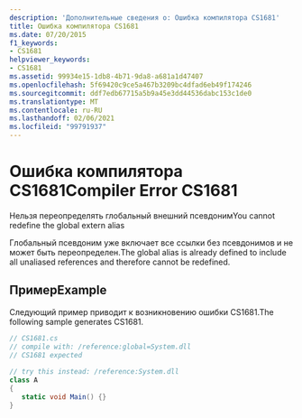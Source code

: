 ```yaml
---
description: 'Дополнительные сведения о: Ошибка компилятора CS1681'
title: Ошибка компилятора CS1681
ms.date: 07/20/2015
f1_keywords:
- CS1681
helpviewer_keywords:
- CS1681
ms.assetid: 99934e15-1db8-4b71-9da8-a681a1d47407
ms.openlocfilehash: 5f69420c9ce5a467b3209bc4dfad6eb49f174246
ms.sourcegitcommit: ddf7edb67715a5b9a45e3dd44536dabc153c1de0
ms.translationtype: MT
ms.contentlocale: ru-RU
ms.lasthandoff: 02/06/2021
ms.locfileid: "99791937"
---
```

# <a name="compiler-error-cs1681"></a><span data-ttu-id="551f6-103">Ошибка компилятора CS1681</span><span class="sxs-lookup"><span data-stu-id="551f6-103">Compiler Error CS1681</span></span>

<span data-ttu-id="551f6-104">Нельзя переопределять глобальный внешний псевдоним</span><span class="sxs-lookup"><span data-stu-id="551f6-104">You cannot redefine the global extern alias</span></span>  
  
 <span data-ttu-id="551f6-105">Глобальный псевдоним уже включает все ссылки без псевдонимов и не может быть переопределен.</span><span class="sxs-lookup"><span data-stu-id="551f6-105">The global alias is already defined to include all unaliased references and therefore cannot be redefined.</span></span>  
  
## <a name="example"></a><span data-ttu-id="551f6-106">Пример</span><span class="sxs-lookup"><span data-stu-id="551f6-106">Example</span></span>  

 <span data-ttu-id="551f6-107">Следующий пример приводит к возникновению ошибки CS1681.</span><span class="sxs-lookup"><span data-stu-id="551f6-107">The following sample generates CS1681.</span></span>  
  
```csharp  
// CS1681.cs  
// compile with: /reference:global=System.dll  
// CS1681 expected  
  
// try this instead: /reference:System.dll  
class A  
{  
   static void Main() {}  
}  
```
